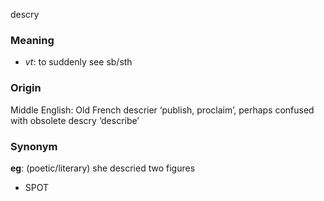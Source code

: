 descry
### Meaning
+ _vt_: to suddenly see sb/sth

### Origin

Middle English: Old French descrier ‘publish, proclaim’, perhaps confused with obsolete descry ‘describe’

### Synonym

__eg__: (poetic/literary) she descried two figures

+ SPOT


